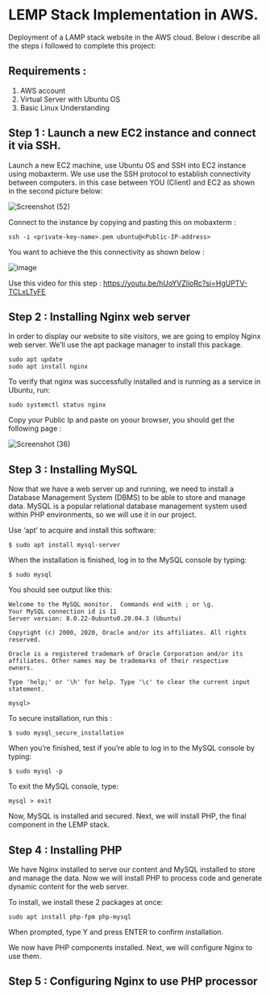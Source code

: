 # LEMP Stack Implementation in AWS.

Deployment of a LAMP stack website in the AWS cloud. Below i describe all the steps i followed to complete this project:

## Requirements :

1. AWS account
2. Virtual Server with Ubuntu OS
3. Basic Linux Understanding

## Step 1 : Launch a new EC2 instance and connect it via SSH.
Launch a new EC2 machine, use Ubuntu OS and SSH into EC2 instance using mobaxterm. We use use the SSH protocol to establish connectivity between computers. in this case between YOU (Client) and EC2 as shown in the second picture below:

![Screenshot (52)](https://github.com/Siphozenzile/Cloud-and-DevOps-Projects/assets/161639765/42da871f-9136-4ed8-930e-29186af5b640)

Connect to the instance by copying and pasting this on mobaxterm :

```
ssh -i <private-key-name>.pem ubuntu@<Public-IP-address>
```
You want to achieve the this connectivity as shown below :

![image](https://github.com/Siphozenzile/Cloud-and-DevOps-Projects/assets/161639765/1b735b52-7e67-4c6f-8537-63293f985fd9)

Use this video for this step : https://youtu.be/hUoYVZlioRc?si=HgUPTV-TCLxLTyFE

## Step 2 : Installing Nginx web server 

In order to display our website to site visitors, we are going to employ Nginx web server. We’ll use the apt package manager to install this package.

```
sudo apt update
sudo apt install nginx
```
To verify that nginx was successfully installed and is running as a service in Ubuntu, run:

```
sudo systemctl status nginx
```
Copy your Public Ip and paste on yoour browser, you should get the following page :

![Screenshot (36)](https://github.com/Siphozenzile/Cloud-and-DevOps-Projects/assets/161639765/4f4704c6-bc65-45f7-98e4-7b232974dae4)

## Step 3 : Installing MySQL

Now that we have a web server up and running, we need to install a Database Management System (DBMS) to be able to store and manage data. MySQL is a popular relational database management system used within PHP environments, so we will use it in our project.

Use ‘apt’ to acquire and install this software:

```
$ sudo apt install mysql-server
```

When the installation is finished, log in to the MySQL console by typing:

```
$ sudo mysql
```
You should see output like this:

```
Welcome to the MySQL monitor.  Commands end with ; or \g.
Your MySQL connection id is 11
Server version: 8.0.22-0ubuntu0.20.04.3 (Ubuntu)

Copyright (c) 2000, 2020, Oracle and/or its affiliates. All rights reserved.

Oracle is a registered trademark of Oracle Corporation and/or its
affiliates. Other names may be trademarks of their respective
owners.

Type 'help;' or '\h' for help. Type '\c' to clear the current input statement.

mysql> 
```
To secure installation, run this :

```
$ sudo mysql_secure_installation
```
When you’re finished, test if you’re able to log in to the MySQL console by typing:

```
$ sudo mysql -p
```
To exit the MySQL console, type:

```
mysql > exit
```
Now, MySQL is installed and secured. Next, we will install PHP, the final component in the LEMP stack.

## Step 4 : Installing PHP

We have Nginx installed to serve our content and MySQL installed to store and manage the data. Now we will install PHP to process code and generate dynamic content for the web server.

To install, we install these 2 packages at once:
```
sudo apt install php-fpm php-mysql
```

When prompted, type Y and press ENTER to confirm installation.

We now have PHP components installed. Next, we will configure Nginx to use them.

## Step 5 : Configuring Nginx to use PHP processor





